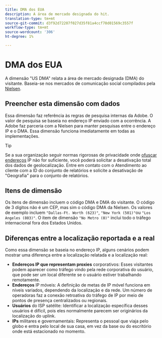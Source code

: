 ```yaml
---
title: DMA dos EUA
description: A área de mercado designada do hit.
translation-type: tm+mt
source-git-commit: d3f92d72207f027d35f81a4ccf70d01569c3557f
workflow-type: tm+mt
source-wordcount: '306'
ht-degree: 1%

---
```



# DMA dos EUA

A dimensão &quot;US DMA&quot; relata a área de mercado designada (DMA) do visitante. Baseia-se nos mercados de comunicação social compilados pela [Nielsen](https://www.nielsen.com/us/en/intl-campaigns/dma-maps/).

## Preencher esta dimensão com dados

Essa dimensão faz referência às regras de pesquisa internas da Adobe. O valor de pesquisa se baseia no endereço IP enviado com a ocorrência. A Adobe faz parceria com a Nielsen para manter pesquisas entre o endereço IP e o DMA. Essa dimensão funciona imediatamente em todas as implementações.

>[!TIP]
>
>Se a sua organização seguir normas rigorosas de privacidade onde [ofuscar endereços](/help/admin/admin/general-acct-settings-admin.md) IP não for suficiente, você poderá solicitar a desativação total dos dados de geolocalização. Entre em contato com o Atendimento ao cliente com a ID do conjunto de relatórios e solicite a desativação de &quot;Geografia&quot; para o conjunto de relatórios.

## Itens de dimensão

Os itens de dimensão incluem o código DMA e DMA do visitante. O código de 3 dígitos não é um CEP, mas sim o código DMA da Nielsen. Os valores de exemplo incluem `"Dallas-Ft. Worth (623)"`, `"New York (501)"`ou `"Los Angeles (803)"`. O item de dimensão `"No Metro (0)"` inclui todo o tráfego internacional fora dos Estados Unidos.

## Diferenças entre a localização reportada e a real

Como essa dimensão se baseia no endereço IP, alguns cenários podem mostrar uma diferença entre a localização relatada e a localização real:

* **Endereços IP que representam proxies** corporativos: Esses visitantes podem aparecer como tráfego vindo pela rede corporativa do usuário, que pode ser um local diferente se o usuário estiver trabalhando remotamente.
* **Endereços** IP móveis: A definição de metas de IP móvel funciona em níveis variados, dependendo da localização e da rede. Um número de operadoras faz a conexão retroativa do tráfego de IP por meio de pontos de presença centralizados ou regionais.
* **Usuários** do ISP satélite: Identificar a localização específica desses usuários é difícil, pois eles normalmente parecem ser originários da localização do uplink.
* **IPs** militares e governamentais: Representa o pessoal que viaja pelo globo e entra pelo local de sua casa, em vez da base ou do escritório onde está estacionado no momento.
